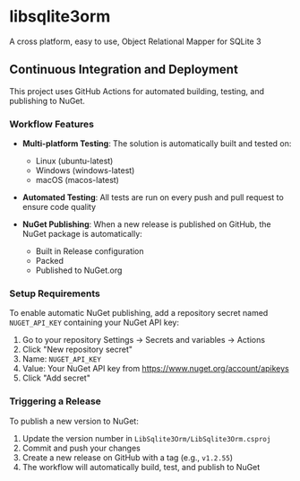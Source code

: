 # libsqlite3orm
A cross platform, easy to use, Object Relational Mapper for SQLite 3

## Continuous Integration and Deployment

This project uses GitHub Actions for automated building, testing, and publishing to NuGet.

### Workflow Features

- **Multi-platform Testing**: The solution is automatically built and tested on:
  - Linux (ubuntu-latest)
  - Windows (windows-latest)
  - macOS (macos-latest)

- **Automated Testing**: All tests are run on every push and pull request to ensure code quality

- **NuGet Publishing**: When a new release is published on GitHub, the NuGet package is automatically:
  - Built in Release configuration
  - Packed
  - Published to NuGet.org

### Setup Requirements

To enable automatic NuGet publishing, add a repository secret named `NUGET_API_KEY` containing your NuGet API key:

1. Go to your repository Settings → Secrets and variables → Actions
2. Click "New repository secret"
3. Name: `NUGET_API_KEY`
4. Value: Your NuGet API key from https://www.nuget.org/account/apikeys
5. Click "Add secret"

### Triggering a Release

To publish a new version to NuGet:

1. Update the version number in `LibSqlite3Orm/LibSqlite3Orm.csproj`
2. Commit and push your changes
3. Create a new release on GitHub with a tag (e.g., `v1.2.55`)
4. The workflow will automatically build, test, and publish to NuGet

